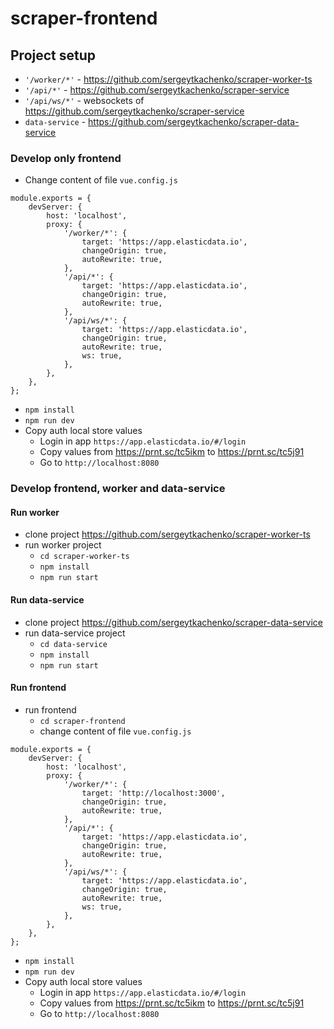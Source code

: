 # scraper-frontend

## Project setup

* ```'/worker/*'``` - https://github.com/sergeytkachenko/scraper-worker-ts
* ```'/api/*'``` - https://github.com/sergeytkachenko/scraper-service
* ```'/api/ws/*'``` - websockets of https://github.com/sergeytkachenko/scraper-service
* ```data-service``` - https://github.com/sergeytkachenko/scraper-data-service

### Develop only frontend

* Change content of file ```vue.config.js```
```
module.exports = {
	devServer: {
		host: 'localhost',
		proxy: {
			'/worker/*': {
				target: 'https://app.elasticdata.io',
				changeOrigin: true,
				autoRewrite: true,
			},
			'/api/*': {
				target: 'https://app.elasticdata.io',
				changeOrigin: true,
				autoRewrite: true,
			},
			'/api/ws/*': {
				target: 'https://app.elasticdata.io',
				changeOrigin: true,
				autoRewrite: true,
				ws: true,
			},
		},
	},
};

```
* ``npm install``
* ```npm run dev```
* Copy auth local store values
    * Login in app ```https://app.elasticdata.io/#/login```
    * Copy values from https://prnt.sc/tc5ikm to https://prnt.sc/tc5j91
    * Go to ```http://localhost:8080```

### Develop frontend, worker and data-service

#### Run worker

* clone project https://github.com/sergeytkachenko/scraper-worker-ts
* run worker project 
    * ```cd scraper-worker-ts```
    * ``npm install``
    * ```npm run start```

#### Run data-service

* clone project https://github.com/sergeytkachenko/scraper-data-service
* run data-service project 
    * ```cd data-service```
    * ``npm install``
    * ```npm run start```

#### Run frontend

* run frontend
    * ```cd scraper-frontend```
    * change content of file ```vue.config.js```
```
module.exports = {
	devServer: {
		host: 'localhost',
		proxy: {
			'/worker/*': {
				target: 'http://localhost:3000',
				changeOrigin: true,
                autoRewrite: true,
			},
			'/api/*': {
				target: 'https://app.elasticdata.io',
				changeOrigin: true,
				autoRewrite: true,
			},
			'/api/ws/*': {
				target: 'https://app.elasticdata.io',
				changeOrigin: true,
				autoRewrite: true,
				ws: true,
			},
		},
	},
};
```
* ``npm install``
* ```npm run dev```
* Copy auth local store values
    * Login in app ```https://app.elasticdata.io/#/login```
    * Copy values from https://prnt.sc/tc5ikm to https://prnt.sc/tc5j91
    * Go to ```http://localhost:8080```
